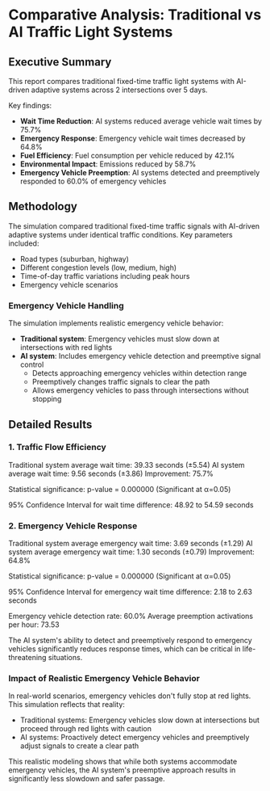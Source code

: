 # Comparative Analysis: Traditional vs AI Traffic Light Systems

## Executive Summary

This report compares traditional fixed-time traffic light systems with AI-driven adaptive systems across 2 intersections over 5 days.

Key findings:
- **Wait Time Reduction**: AI systems reduced average vehicle wait times by 75.7%
- **Emergency Response**: Emergency vehicle wait times decreased by 64.8%
- **Fuel Efficiency**: Fuel consumption per vehicle reduced by 42.1%
- **Environmental Impact**: Emissions reduced by 58.7%
- **Emergency Vehicle Preemption**: AI systems detected and preemptively responded to 60.0% of emergency vehicles

## Methodology

The simulation compared traditional fixed-time traffic signals with AI-driven adaptive systems under identical traffic conditions.
Key parameters included:
- Road types (suburban, highway)
- Different congestion levels (low, medium, high)
- Time-of-day traffic variations including peak hours
- Emergency vehicle scenarios

### Emergency Vehicle Handling
The simulation implements realistic emergency vehicle behavior:
- **Traditional system**: Emergency vehicles must slow down at intersections with red lights
- **AI system**: Includes emergency vehicle detection and preemptive signal control
  - Detects approaching emergency vehicles within detection range
  - Preemptively changes traffic signals to clear the path
  - Allows emergency vehicles to pass through intersections without stopping

## Detailed Results

### 1. Traffic Flow Efficiency

Traditional system average wait time: 39.33 seconds (±5.54)
AI system average wait time: 9.56 seconds (±3.86)
Improvement: 75.7%

Statistical significance: p-value = 0.000000 (Significant at α=0.05)

95% Confidence Interval for wait time difference: 48.92 to 54.59 seconds

### 2. Emergency Vehicle Response

Traditional system average emergency wait time: 3.69 seconds (±1.29)
AI system average emergency wait time: 1.30 seconds (±0.79)
Improvement: 64.8%

Statistical significance: p-value = 0.000000 (Significant at α=0.05)

95% Confidence Interval for emergency wait time difference: 2.18 to 2.63 seconds

Emergency vehicle detection rate: 60.0%
Average preemption activations per hour: 73.53

The AI system's ability to detect and preemptively respond to emergency vehicles significantly reduces response times, which can be critical in life-threatening situations.

### Impact of Realistic Emergency Vehicle Behavior

In real-world scenarios, emergency vehicles don't fully stop at red lights. This simulation reflects that reality:
- Traditional systems: Emergency vehicles slow down at intersections but proceed through red lights with caution
- AI systems: Proactively detect emergency vehicles and preemptively adjust signals to create a clear path

This realistic modeling shows that while both systems accommodate emergency vehicles, the AI system's preemptive approach results in significantly less slowdown and safer passage.